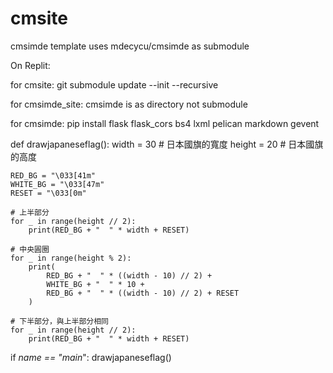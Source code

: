 # cmsite
cmsimde template uses mdecycu/cmsimde as submodule

On Replit:

for cmsite: git submodule update --init --recursive 

for cmsimde_site: cmsimde is as directory not submodule

for cmsimde: pip install flask flask_cors bs4 lxml pelican markdown gevent

def drawjapaneseflag():
    width = 30  # 日本國旗的寬度
    height = 20  # 日本國旗的高度

    RED_BG = "\033[41m"
    WHITE_BG = "\033[47m"
    RESET = "\033[0m"

    # 上半部分
    for _ in range(height // 2):
        print(RED_BG + "  " * width + RESET)

    # 中央圓圈
    for _ in range(height % 2):
        print(
            RED_BG + "  " * ((width - 10) // 2) + 
            WHITE_BG + "  " * 10 + 
            RED_BG + "  " * ((width - 10) // 2) + RESET
        )

    # 下半部分，與上半部分相同
    for _ in range(height // 2):
        print(RED_BG + "  " * width + RESET)

if _name == "main_":
    drawjapaneseflag()
